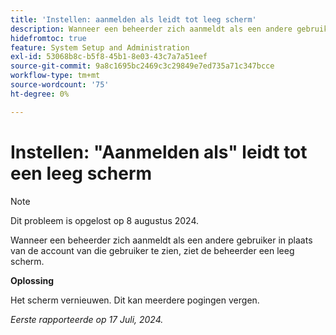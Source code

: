 ```yaml
---
title: 'Instellen: aanmelden als leidt tot leeg scherm'
description: Wanneer een beheerder zich aanmeldt als een andere gebruiker in plaats van de account van die gebruiker te zien, ziet de beheerder een leeg scherm.
hidefromtoc: true
feature: System Setup and Administration
exl-id: 53068b8c-b5f8-45b1-8e03-43c7a7a51eef
source-git-commit: 9a8c1695bc2469c3c29849e7ed735a71c347bcce
workflow-type: tm+mt
source-wordcount: '75'
ht-degree: 0%

---
```


# Instellen: &quot;Aanmelden als&quot; leidt tot een leeg scherm

>[!NOTE]
>
>Dit probleem is opgelost op 8 augustus 2024.

Wanneer een beheerder zich aanmeldt als een andere gebruiker in plaats van de account van die gebruiker te zien, ziet de beheerder een leeg scherm.

**Oplossing**

Het scherm vernieuwen. Dit kan meerdere pogingen vergen.

_Eerste rapporteerde op 17 Juli, 2024._
